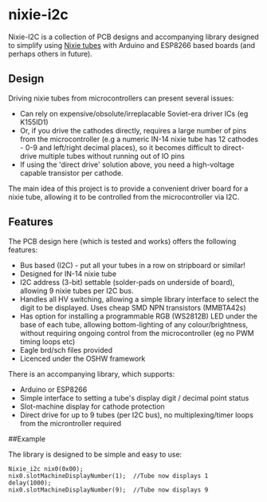 # nixie-i2c

Nixie-I2C is a collection of PCB designs and accompanying library designed to simplify using [Nixie tubes](http://en.wikipedia.org/wiki/Nixie_tube) with Arduino and ESP8266 based boards (and perhaps others in future).

## Design

Driving nixie tubes from microcontrollers can present several issues:
 - Can rely on expensive/obsolute/irreplacable Soviet-era driver ICs (eg K155ID1)
 - Or, if you drive the cathodes directly, requires a large number of pins from the microcontroller (e.g a numeric IN-14 nixie tube has 12 cathodes - 0-9 and left/right decimal places), so it becomes difficult to direct-drive multiple tubes without running out of IO pins
 - If using the 'direct drive' solution above, you need a high-voltage capable transistor per cathode.
 
The main idea of this project is to provide a convenient driver board for a nixie tube, allowing it to be controlled from the microcontroller via I2C.

## Features

The PCB design here (which is tested and works) offers the following features:
 - Bus based (I2C) - put all your tubes in a row on stripboard or similar!
 - Designed for IN-14 nixie tube
 - I2C address (3-bit) settable (solder-pads on underside of board), allowing 9 nixie tubes per I2C bus.
 - Handles all HV switching, allowing a simple library interface to select the digit to be displayed.  Uses cheap SMD NPN transistors (MMBTA42s)
 - Has option for installing a programmable RGB (WS2812B) LED under the base of each tube, allowing bottom-lighting of any colour/brightness, without requiring ongoing control from the microcontroller (eg no PWM timing loops etc)
 - Eagle brd/sch files provided
 - Licenced under the OSHW framework
 
 There is an accompanying library, which supports:
 - Arduino or ESP8266
 - Simple interface to setting a tube's display digit / decimal point status
 - Slot-machine display for cathode protection
 - Direct drive for up to 9 tubes (per I2C bus), no multiplexing/timer loops from the microntroller required
 
##Example

 The library is designed to be simple and easy to use:
 ```
 Nixie_i2c nix0(0x00);
 nix0.slotMachineDisplayNumber(1);  //Tube now displays 1
 delay(1000);
 nix0.slotMachineDisplayNumber(9);  //Tube now displays 9
 ```
